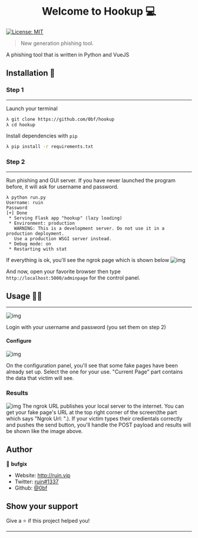 <h1 align="center">Welcome to Hookup 💻 </h1>
<p>
  <a href="#" target="_blank">
    <img alt="License: MIT" src="https://cdn.discordapp.com/attachments/935662572814880848/937270823922827305/logo.png" />
  </a>
</p>

> New generation phishing tool.


A phishing tool that is written in Python and VueJS

## Installation 📀

### Step 1
---
Launch your terminal

```bash
λ git clone https://github.com/0bf/hookup
λ cd hookup
```

Install dependencies with `pip`

```bash
λ pip install -r requirements.txt
```


### Step 2
---

Run phishing and GUI server. If you have never launched the program before, it will ask for username and password.

```
λ python run.py
Username: ruin
Password
[+] Done
 * Serving Flask app "hookup" (lazy loading)
 * Environment: production
   WARNING: This is a development server. Do not use it in a production deployment.
   Use a production WSGI server instead.
 * Debug mode: on
 * Restarting with stat
```

If everything is ok, you'll see the ngrok page which is shown below
![img](https://i.imgyukle.com/2020/01/31/nPcXnQ.png)

And now, open your favorite browser then type  `http://localhost:5000/adminpage` for the control panel.

## Usage 👨‍💻
---

![img](https://i.imgyukle.com/2020/01/31/nPgm0I.png)

Login with your username and password (you set them on step 2)

#### Configure
![img](https://i.imgyukle.com/2020/01/31/nPi1nb.png)

On the configuration panel, you'll see that some fake pages have been already set up. Select the one for your use. "Current Page" part contains the data that victim will see.

### Results
![img](https://i.imgyukle.com/2020/01/31/nPpodU.png)
The ngrok URL publishes your local server to the internet. You can get your fake page's URL at the top right corner of the screen(the part which says "Ngrok Url: ".). If your victim types their credientals correctly and pushes the send button, you'll handle the POST payload and results will be shown like the image above.



## Author

👤 **bufgix**

* Website: http://ruin.vip
* Twitter: [ruin#1337](https://discord.com/users/915698757478273115)
* Github: [@0bf](https://github.com/0bf)

## Show your support

Give a ⭐️ if this project helped you!

***
